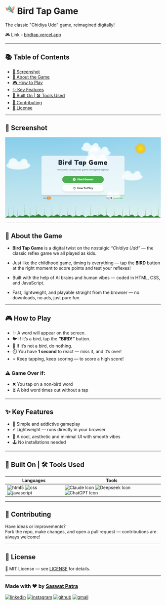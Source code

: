 # ![Gameplay Screenshot](assets/favicon/favicon-32x32.png) Bird Tap Game

The classic "Chidiya Udd" game, reimagined digitally!

🎮 Link - [birdtap.vercel.app](https://birdtap.vercel.app/)

---

## 📚 Table of Contents

- [📸 Screenshot](#-screenshot)
- [🧠 About the Game](#-about-the-game)
- [🎮 How to Play](#-how-to-play)
- [✨ Key Features](#-key-features)
- [🧩 Built On | 🛠️ Tools Used](#-built-on--️-tools-used)
- [🤝 Contributing](#-contributing)
- [📄 License](#-license)


---

## 📸 Screenshot

![Gameplay Screenshot](assets/screenshot/desktop.png)

---

## 🧠 About the Game

- **Bird Tap Game** is a digital twist on the nostalgic *“Chidiya Udd”* — the classic reflex game we all played as kids.

- Just like the childhood game, timing is everything — tap the **BIRD** button at the right moment to score points and test your reflexes!
  
- Built with the help of AI brains and human vibes — coded in HTML, CSS, and JavaScript.

- Fast, lightweight, and playable straight from the browser — no downloads, no ads, just pure fun.

---

## 🎮 How to Play

- ✨ A word will appear on the screen. 
- 🐦 If it’s a bird, tap the **“BIRD!”** button.  
- 🚫 If it’s not a bird, do nothing.  
- ⏱️ You have **1 second** to react — miss it, and it’s over!  
- ⭐ Keep tapping, keep scoring — to score a high score!
  
### ⚠️ Game Over if:
- ❌ You tap on a non-bird word  
- ⏳ A bird word times out without a tap

---

## ✨ Key Features

- 🎯 Simple and addictive gameplay  
- ⚡ Lightweight — runs directly in your browser  
- 🎨 A cool, aesthetic and minimal UI with smooth vibes
- 🕹️ No installations needed  

---

## 🧩 Built On | 🛠️ Tools Used
| Languages | Tools |
|------------|--------|
| ![html5](https://www.readmecodegen.com/api/social-icon?name=html5) ![css](https://www.readmecodegen.com/api/social-icon?name=css) ![javascript](https://www.readmecodegen.com/api/social-icon?name=javascript)| ![Claude Icon](https://img.icons8.com/fluency/48/claude-ai.png) ![Deepseek Icon](https://img.icons8.com/fluency/48/deepseek.png) <img src="https://cdn.jsdelivr.net/gh/homarr-labs/dashboard-icons/png/qwen.png" alt="ChatGPT Icon" width="48">

---

## 🤝 Contributing

Have ideas or improvements?  
Fork the repo, make changes, and open a pull request — contributions are always welcome!

---

## 📄 License

🧾 MIT License — see [LICENSE](LICENSE) for details.

---

### Made with ❤️ by [Saswat Patra](https://saswatpatra.carrd.co/)

[![linkedin](https://www.readmecodegen.com/api/social-icon?name=linkedin&animation=shake&showText=true&text=%40_saswat_patra_&link=https%3A%2F%2Fwww.instagram.com%2F_saswat_patra_%2F)](https://www.instagram.com/_saswat_patra_/)
[![instagram](https://www.readmecodegen.com/api/social-icon?name=instagram&size=46&animation=shake&color=%23ef4444&showText=true&text=%40_saswat_patra_&link=https%3A%2F%2Fwww.instagram.com%2F_saswat_patra_%2F)](https://www.instagram.com/_saswat_patra_/)
[![github](https://www.readmecodegen.com/api/social-icon?name=github&animation=shake&reverseBackground=true&showText=true&text=saswatpatra&link=https%3A%2F%2Fgithub.com%2Fsaswatpatra)](https://github.com/saswatpatra)
[![gmail](https://www.readmecodegen.com/api/social-icon?name=gmail&animation=shake&reverseBackground=true&showText=true&text=saswatpatra2004%40gmail.com&link=mailto%3Asaswatpatra2004%40gmail.com)](mailto:saswatpatra2004@gmail.com)
